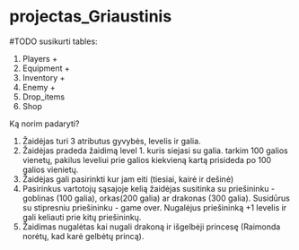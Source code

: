 # projectas_Griaustinis

#TODO
susikurti tables:
1. Players +
2. Equipment +
3. Inventory +
4. Enemy +
5. Drop_items
6. Shop

Ką norim padaryti?

1. Žaidėjas turi 3 atributus gyvybės, levelis ir galia.
2. Žaidėjas pradeda žaidimą level 1. kuris siejasi su galia. tarkim 100 galios vienetų, pakilus leveliui prie galios kiekvieną kartą prisideda po 100 galios vienietų.
3. Žaidėjas gali pasirinkti kur jam eiti (tiesiai, kairė ir dešinė)
4. Pasirinkus vartotojų sąsajoje kelią žaidėjas susitinka su priešininku - goblinas (100 galia), orkas(200 galia) ar drakonas (300 galia). Susidūrus su stipresniu priešininku - game over. Nugalėjus priešininką +1 levelis ir gali keliauti prie kitų priešininkų.
5. Žaidimas nugalėtas kai nugali drakoną ir išgelbėji princesę (Raimonda norėtų, kad karė gelbėtų princą).
